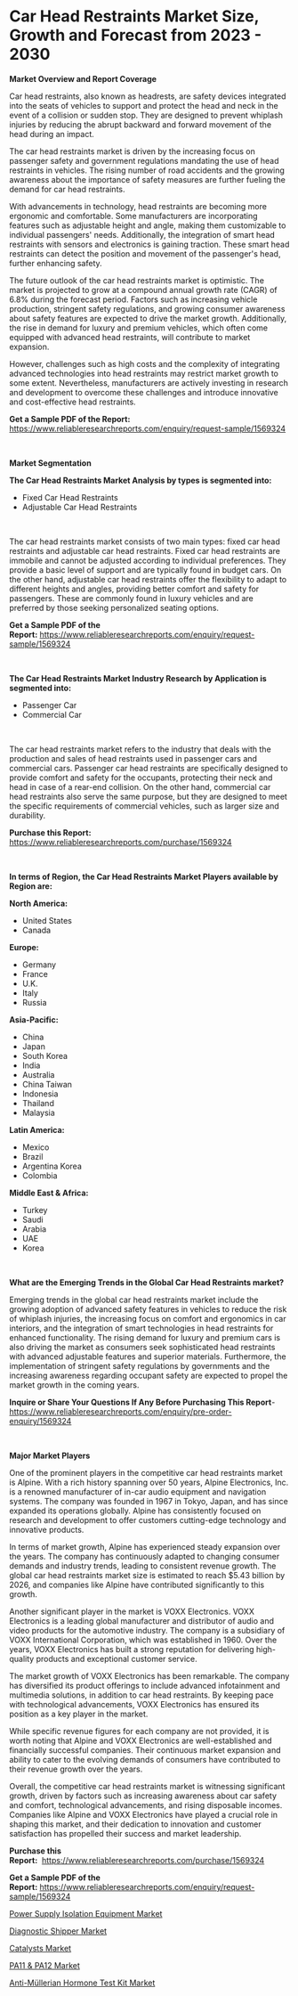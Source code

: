 <p><h1>Car Head Restraints Market Size, Growth and Forecast from 2023 - 2030</h1></p><p><strong>Market Overview and Report Coverage</strong></p>
<p><p>Car head restraints, also known as headrests, are safety devices integrated into the seats of vehicles to support and protect the head and neck in the event of a collision or sudden stop. They are designed to prevent whiplash injuries by reducing the abrupt backward and forward movement of the head during an impact.</p><p>The car head restraints market is driven by the increasing focus on passenger safety and government regulations mandating the use of head restraints in vehicles. The rising number of road accidents and the growing awareness about the importance of safety measures are further fueling the demand for car head restraints.</p><p>With advancements in technology, head restraints are becoming more ergonomic and comfortable. Some manufacturers are incorporating features such as adjustable height and angle, making them customizable to individual passengers' needs. Additionally, the integration of smart head restraints with sensors and electronics is gaining traction. These smart head restraints can detect the position and movement of the passenger's head, further enhancing safety.</p><p>The future outlook of the car head restraints market is optimistic. The market is projected to grow at a compound annual growth rate (CAGR) of 6.8% during the forecast period. Factors such as increasing vehicle production, stringent safety regulations, and growing consumer awareness about safety features are expected to drive the market growth. Additionally, the rise in demand for luxury and premium vehicles, which often come equipped with advanced head restraints, will contribute to market expansion.</p><p>However, challenges such as high costs and the complexity of integrating advanced technologies into head restraints may restrict market growth to some extent. Nevertheless, manufacturers are actively investing in research and development to overcome these challenges and introduce innovative and cost-effective head restraints.</p></p>
<p><strong>Get a Sample PDF of the Report:</strong> <a href="https://www.reliableresearchreports.com/enquiry/request-sample/1569324">https://www.reliableresearchreports.com/enquiry/request-sample/1569324</a></p>
<p>&nbsp;</p>
<p><strong>Market Segmentation</strong></p>
<p><strong>The Car Head Restraints Market Analysis by types is segmented into:</strong></p>
<p><ul><li>Fixed Car Head Restraints</li><li>Adjustable Car Head Restraints</li></ul></p>
<p>&nbsp;</p>
<p><p>The car head restraints market consists of two main types: fixed car head restraints and adjustable car head restraints. Fixed car head restraints are immobile and cannot be adjusted according to individual preferences. They provide a basic level of support and are typically found in budget cars. On the other hand, adjustable car head restraints offer the flexibility to adapt to different heights and angles, providing better comfort and safety for passengers. These are commonly found in luxury vehicles and are preferred by those seeking personalized seating options.</p></p>
<p><strong>Get a Sample PDF of the Report:</strong>&nbsp;<a href="https://www.reliableresearchreports.com/enquiry/request-sample/1569324">https://www.reliableresearchreports.com/enquiry/request-sample/1569324</a></p>
<p>&nbsp;</p>
<p><strong>The Car Head Restraints Market Industry Research by Application is segmented into:</strong></p>
<p><ul><li>Passenger Car</li><li>Commercial Car</li></ul></p>
<p>&nbsp;</p>
<p><p>The car head restraints market refers to the industry that deals with the production and sales of head restraints used in passenger cars and commercial cars. Passenger car head restraints are specifically designed to provide comfort and safety for the occupants, protecting their neck and head in case of a rear-end collision. On the other hand, commercial car head restraints also serve the same purpose, but they are designed to meet the specific requirements of commercial vehicles, such as larger size and durability.</p></p>
<p><strong>Purchase this Report:</strong>&nbsp; <a href="https://www.reliableresearchreports.com/purchase/1569324">https://www.reliableresearchreports.com/purchase/1569324</a></p>
<p>&nbsp;</p>
<p><strong>In terms of Region, the Car Head Restraints Market Players available by Region are:</strong></p>
<p>
    <p> <strong> North America: </strong>
        <ul>
            <li>United States</li>
            <li>Canada</li>
        </ul>
        </p> 
    <p> <strong> Europe: </strong>
        <ul>
            <li>Germany</li>
            <li>France</li>
            <li>U.K.</li>
            <li>Italy</li>
            <li>Russia</li>
        </ul>
        </p> 
    <p> <strong> Asia-Pacific: </strong>
        <ul>
            <li>China</li>
            <li>Japan</li>
            <li>South Korea</li>
            <li>India</li>
            <li>Australia</li>
            <li>China Taiwan</li>
            <li>Indonesia</li>
            <li>Thailand</li>
            <li>Malaysia</li>
        </ul>
        </p> 
    <p> <strong> Latin America: </strong>
        <ul>
            <li>Mexico</li>
            <li>Brazil</li>
            <li>Argentina Korea</li>
            <li>Colombia</li>
        </ul>
        </p> 
    <p> <strong> Middle East & Africa: </strong>
        <ul>
            <li>Turkey</li>
            <li>Saudi</li>
            <li>Arabia</li>
            <li>UAE</li>
            <li>Korea</li>
        </ul>
    </p>
    </p>
<p>&nbsp;</p>
<p><strong>What are the Emerging Trends in the Global Car Head Restraints market?</strong></p>
<p><p>Emerging trends in the global car head restraints market include the growing adoption of advanced safety features in vehicles to reduce the risk of whiplash injuries, the increasing focus on comfort and ergonomics in car interiors, and the integration of smart technologies in head restraints for enhanced functionality. The rising demand for luxury and premium cars is also driving the market as consumers seek sophisticated head restraints with advanced adjustable features and superior materials. Furthermore, the implementation of stringent safety regulations by governments and the increasing awareness regarding occupant safety are expected to propel the market growth in the coming years.</p></p>
<p><strong>Inquire or Share Your Questions If Any Before Purchasing This Report</strong>- <a href="https://www.reliableresearchreports.com/enquiry/pre-order-enquiry/1569324">https://www.reliableresearchreports.com/enquiry/pre-order-enquiry/1569324</a></p>
<p>&nbsp;</p>
<p><strong>Major Market Players</strong></p>
<p><p>One of the prominent players in the competitive car head restraints market is Alpine. With a rich history spanning over 50 years, Alpine Electronics, Inc. is a renowned manufacturer of in-car audio equipment and navigation systems. The company was founded in 1967 in Tokyo, Japan, and has since expanded its operations globally. Alpine has consistently focused on research and development to offer customers cutting-edge technology and innovative products.</p><p>In terms of market growth, Alpine has experienced steady expansion over the years. The company has continuously adapted to changing consumer demands and industry trends, leading to consistent revenue growth. The global car head restraints market size is estimated to reach $5.43 billion by 2026, and companies like Alpine have contributed significantly to this growth.</p><p>Another significant player in the market is VOXX Electronics. VOXX Electronics is a leading global manufacturer and distributor of audio and video products for the automotive industry. The company is a subsidiary of VOXX International Corporation, which was established in 1960. Over the years, VOXX Electronics has built a strong reputation for delivering high-quality products and exceptional customer service.</p><p>The market growth of VOXX Electronics has been remarkable. The company has diversified its product offerings to include advanced infotainment and multimedia solutions, in addition to car head restraints. By keeping pace with technological advancements, VOXX Electronics has ensured its position as a key player in the market.</p><p>While specific revenue figures for each company are not provided, it is worth noting that Alpine and VOXX Electronics are well-established and financially successful companies. Their continuous market expansion and ability to cater to the evolving demands of consumers have contributed to their revenue growth over the years.</p><p>Overall, the competitive car head restraints market is witnessing significant growth, driven by factors such as increasing awareness about car safety and comfort, technological advancements, and rising disposable incomes. Companies like Alpine and VOXX Electronics have played a crucial role in shaping this market, and their dedication to innovation and customer satisfaction has propelled their success and market leadership.</p></p>
<p><strong>Purchase this Report:</strong>&nbsp;&nbsp;<a href="https://www.reliableresearchreports.com/purchase/1569324">https://www.reliableresearchreports.com/purchase/1569324</a></p>
<p></p>
<p><strong>Get a Sample PDF of the Report:</strong>&nbsp;<a href="https://www.reliableresearchreports.com/enquiry/request-sample/1569324">https://www.reliableresearchreports.com/enquiry/request-sample/1569324</a></p>
<p><p><a href="https://github.com/sndrkn/Market-Research-Report-List-1/blob/main/power-supply-isolation-equipment-market.md">Power Supply Isolation Equipment Market</a></p><p><a href="https://github.com/melchekhinf/Market-Research-Report-List-1/blob/main/diagnostic-shipper-market.md">Diagnostic Shipper Market</a></p><p><a href="https://medium.com/@hotspotflipk/catalysts-market-exploring-market-share-market-trends-and-future-growth-ec9e484adc38">Catalysts Market</a></p><p><a href="https://www.linkedin.com/pulse/pa11-amp-pa12-market-size-2023-2030-global-industrial-analysis/">PA11 & PA12 Market</a></p><p><a href="https://www.linkedin.com/pulse/anti-muumlllerian-hormone-test-kit-market-size-2023-2030/">Anti-Müllerian Hormone Test Kit Market</a></p></p>